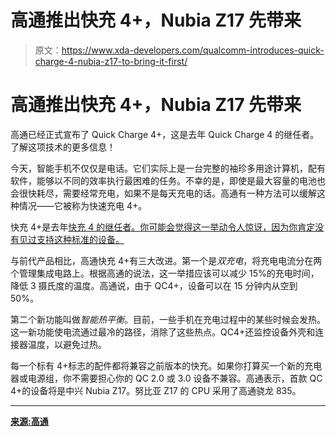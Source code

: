 # 高通推出快充 4+，Nubia Z17 先带来

> 原文：<https://www.xda-developers.com/qualcomm-introduces-quick-charge-4-nubia-z17-to-bring-it-first/>

# 高通推出快充 4+，Nubia Z17 先带来

高通已经正式宣布了 Quick Charge 4+，这是去年 Quick Charge 4 的继任者。了解这项技术的更多信息！

今天，智能手机不仅仅是电话。它们实际上是一台完整的袖珍多用途计算机，配有软件，能够以不同的效率执行最困难的任务。不幸的是，即使是最大容量的电池也会很快耗尽，需要经常充电，如果不是每天充电的话。高通有一种方法可以缓解这种情况——它被称为快速充电 4+。

快充 4+是去年[快充 4 的继任者。你可能会觉得这一举动令人惊讶，因为你肯定没有见过支持这种标准的设备。](https://www.xda-developers.com/qualcomm-announces-quick-charge-4/)

与前代产品相比，高通快充 4+有三大改进。第一个是*双充电*，将充电电流分在两个管理集成电路上。根据高通的说法，这一举措应该可以减少 15%的充电时间，降低 3 摄氏度的温度。高通说，由于 QC4+，设备可以在 15 分钟内从空到 50%。

第二个新功能叫做*智能热平衡*。目前，一些手机在充电过程中的某些时候会发热。这一新功能使电流通过最冷的路径，消除了这些热点。QC4+还监控设备外壳和连接器温度，以避免过热。

每一个标有 4+标志的配件都将兼容之前版本的快充。如果你打算买一个新的充电器或电源组，你不需要担心你的 QC 2.0 或 3.0 设备不兼容。高通表示，首款 QC 4+的设备将是中兴 Nubia Z17。努比亚 Z17 的 CPU 采用了高通骁龙 835。

* * *

[**来源:高通**](https://www.qualcomm.com/news/onq/2017/06/01/fast-charging-look-qualcomm-quick-charge-4-your-next-mobile-device)